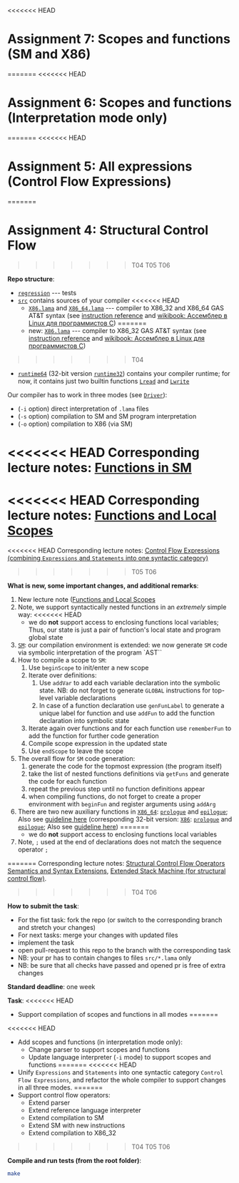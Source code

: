 <<<<<<< HEAD
# Assignment 7: Scopes and functions (SM and X86)
=======
<<<<<<< HEAD
# Assignment 6: Scopes and functions (Interpretation mode only)
=======
<<<<<<< HEAD
# Assignment 5: All expressions (Control Flow Expressions)
=======
# Assignment 4: Structural Control Flow
>>>>>>> T04
>>>>>>> T05
>>>>>>> T06

**Repo structure**:
* [`regression`](regression/) --- tests
* [`src`](src/) contains sources of your compiler
<<<<<<< HEAD
  + [`X86.lama`](src/X86.lama) and [`X86_64.lama`](src/X86_64.lama) --- compiler to X86_32 and X86_64 GAS AT&T syntax (see [instruction reference](https://www.felixcloutier.com/x86/) and [wikibook: Ассемблер в Linux для программистов C](https://ru.wikibooks.org/wiki/%D0%90%D1%81%D1%81%D0%B5%D0%BC%D0%B1%D0%BB%D0%B5%D1%80_%D0%B2_Linux_%D0%B4%D0%BB%D1%8F_%D0%BF%D1%80%D0%BE%D0%B3%D1%80%D0%B0%D0%BC%D0%BC%D0%B8%D1%81%D1%82%D0%BE%D0%B2_C))
=======
  + new: [`X86.lama`](src/X86.lama) --- compiler to X86_32 GAS AT&T syntax (see [instruction reference](https://www.felixcloutier.com/x86/) and [wikibook: Ассемблер в Linux для программистов C](https://ru.wikibooks.org/wiki/%D0%90%D1%81%D1%81%D0%B5%D0%BC%D0%B1%D0%BB%D0%B5%D1%80_%D0%B2_Linux_%D0%B4%D0%BB%D1%8F_%D0%BF%D1%80%D0%BE%D0%B3%D1%80%D0%B0%D0%BC%D0%BC%D0%B8%D1%81%D1%82%D0%BE%D0%B2_C))
>>>>>>> T04
* [`runtime64`](runtime64/) (32-bit version [`runtime32`](runtime32/)) contains your compiler runtime; for now, it contains just two builtin functions [`Lread`](runtime64/runtime.c#L7) and [`Lwrite`](runtime64/runtime.c#L3)

Our compiler has to work in three modes (see [`Driver`](src/Driver.lama)):
* (`-i` option) direct interpretation of `.lama` files
* (`-s` option) compilation to SM and SM program interpretation
* (`-o` option) compilation to X86 (via SM)

<<<<<<< HEAD
Corresponding lecture notes: [Functions in SM](https://github.com/danyaberezun/compilers-supplementary/blob/lecture-notes/lectures/07.pdf)
=======
<<<<<<< HEAD
Corresponding lecture notes:  [Functions and Local Scopes](https://github.com/danyaberezun/compilers-supplementary/blob/lecture-notes/lectures/06.pdf)
=======
<<<<<<< HEAD
Corresponding lecture notes: [Control Flow Expressions (combining `Expressions` and `Statements` into one syntactic category)](https://github.com/danyaberezun/compilers-supplementary/blob/lecture-notes/lectures/05.pdf)
>>>>>>> T05
>>>>>>> T06

**What is new, some important changes, and additional remarks**:
1. New lecture note ([Functions and Local Scopes](https://github.com/danyaberezun/compilers-supplementary/blob/lecture-notes/lectures/07.pdf)
2. Note, we support syntactically nested functions in an *extremely* simple way:
<<<<<<< HEAD
   + we do **not** support access to enclosing functions local variables;
     Thus, our state is just a pair of function's local state and program global state
3. [`SM`](src/SM.lama): our compilation environment is extended: we now generate `SM` code via symbolic interpretation of the program `AST``
4. How to compile a scope to `SM`:
   1. Use `beginScope` to init/enter a new scope
   2. Iterate over definitions:
      1. Use `addVar` to add each variable declaration into the symbolic state. NB: do not forget to generate `GLOBAL` instructions for top-level variable declarations
      2. In case of a function declaration use `genFunLabel` to generate a unique label for function and use `addFun` to add the function declaration into symbolic state
   3. Iterate again over functions and for each function use `rememberFun` to add the function for further code generation
   4. Compile scope expression in the updated state
   5. Use `endScope` to leave the scope
5. The overall flow for `SM` code generation:
   1. generate the code for the topmost expression (the program itself)
   2. take the list of nested functions definitions via `getFuns` and generate the code for each function
   3. repeat the previous step until no function definitions appear
   4. when compiling functions, do not forget to create a proper environment with `beginFun` and register arguments using `addArg`
6. There are two new auxiliary functions in [`X86_64`](src/X86_64.lama): [`prologue`](src/X86_64.lama#L367) and [`epilogue`](src/X86_64.lama#L373);
   Also see [guideline here](src/X86_64.lama#L458)
   (corresponding 32-bit version: [`X86`](src/X86.lama): [`prologue`](src/X86.lama#L353) and [`epilogue`](src/X86.lama#L360);
    Also see [guideline here](src/X86.lama#L428))
=======
   + we do **not** support access to enclosing functions local variables
3. Note, `;` used at the end of declarations does not match the sequence operator `;`

=======
Corresponding lecture notes: [Structural Control Flow Operators Semantics and Syntax Extensions](https://github.com/danyaberezun/compilers-supplementary/blob/lecture-notes/lectures/03.pdf),
[Extended Stack Machine (for structural control flow)](https://github.com/danyaberezun/compilers-supplementary/blob/lecture-notes/lectures/04.pdf).
>>>>>>> T04
>>>>>>> T06

**How to submit the task**:
* For the fist task: fork the repo (or switch to the corresponding branch and stretch your changes)
* For next tasks: merge your changes with updated files
* implement the task
* open pull-request to this repo to the branch with the corresponding task
* NB: your pr has to contain changes to files `src/*.lama` only
* NB: be sure that all checks have passed and opened pr is free of extra changes

**Standard deadline**: one week

**Task**:
<<<<<<< HEAD
* Support compilation of scopes and functions in all modes
=======

<<<<<<< HEAD
* Add scopes and functions (in interpretation mode only):
  + Change parser to support scopes and functions
  + Update language interpreter (`-i` mode) to support scopes and functions
=======
<<<<<<< HEAD
* Unify `Expressions` and `Statements` into one syntactic category `Control Flow Expressions`, and refactor the whole compiler to support changes in all three modes.
=======
* Support control flow operators:
  + Extend parser
  + Extend reference language interpreter
  + Extend compilation to SM
  + Extend SM with new instructions
  + Extend compilation to X86_32
>>>>>>> T04
>>>>>>> T05
>>>>>>> T06

**Compile and run tests (from the root folder)**:
```bash
make
```